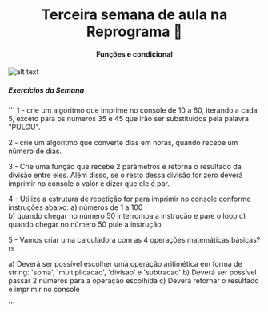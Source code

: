 <h1 align="center"> Terceira semana de aula na Reprograma 🚀 </h1>

<h4 align="center">  Funções e condicional  </h4>

![alt text ](https://acegif.com/wp-content/uploads/cat-typing-1.gif)

<h5> Exercícios da Semana</h5>

'''
1 - crie um algoritmo que imprime no console de 10 a 60, iterando a cada 5, exceto para os numeros 35 e 45 que irão ser substituidos pela palavra "PULOU".

2 - crie um algoritmo que converte dias em horas, quando recebe um número de dias.

3 - Crie uma função que recebe 2 parâmetros e retorna o resultado da divisão entre eles. Além disso, se o resto dessa divisão for zero deverá imprimir no console o valor e dizer que ele é par.

4 - Utilize a estrutura de repetição for para imprimir no console conforme instruções abaixo: 
    a) números de 1 a 100  
    b) quando chegar no número 50 interrompa a instrução e pare o loop 
    c) quando chegar no número 50 pule a instrução 

5 - Vamos criar uma calculadora com as 4 operações matemáticas básicas? rs

a) Deverá ser possível escolher uma operação aritimética em forma de string: 'soma', 'multiplicacao', 'divisao' e 'subtracao'
b) Deverá ser possível passar 2 números para a operação escolhida
c) Deverá retornar o resultado e imprimir no console

'''